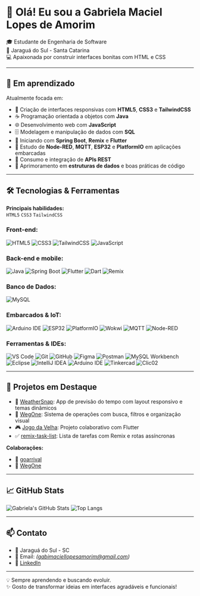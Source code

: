 # 👋 Olá! Eu sou a Gabriela Maciel Lopes de Amorim

🎓 Estudante de Engenharia de Software  
📍 Jaraguá do Sul - Santa Catarina  
💻 Apaixonada por construir interfaces bonitas com HTML e CSS

---

## 🚀 Em aprendizado

Atualmente focada em:

- 🎨 Criação de interfaces responsivas com **HTML5**, **CSS3** e **TailwindCSS**
- ☕ Programação orientada a objetos com **Java**
- 🌐 Desenvolvimento web com **JavaScript**
- 🗄️ Modelagem e manipulação de dados com **SQL**
- 📲 Iniciando com **Spring Boot**, **Remix** e **Flutter**
- 📡 Estudo de **Node-RED**, **MQTT**, **ESP32** e **PlatformIO** em aplicações embarcadas
- 🔗 Consumo e integração de **APIs REST**
- 🧠 Aprimoramento em **estruturas de dados** e boas práticas de código

---

## 🛠️ Tecnologias & Ferramentas

**Principais habilidades:**  
`HTML5` `CSS3` `TailwindCSS`

### Front-end:
![HTML5](https://img.shields.io/badge/HTML5-E34F26?logo=html5&logoColor=white)
![CSS3](https://img.shields.io/badge/CSS3-1572B6?logo=css3&logoColor=white)
![TailwindCSS](https://img.shields.io/badge/TailwindCSS-38B2AC?logo=tailwind-css&logoColor=white)
![JavaScript](https://img.shields.io/badge/JavaScript-F7DF1E?logo=javascript&logoColor=black)

### Back-end e mobile:
![Java](https://img.shields.io/badge/Java-ED8B00?logo=openjdk&logoColor=white)
![Spring Boot](https://img.shields.io/badge/Spring%20Boot-6DB33F?logo=spring-boot&logoColor=white)
![Flutter](https://img.shields.io/badge/Flutter-02569B?logo=flutter&logoColor=white)
![Dart](https://img.shields.io/badge/Dart-0175C2?logo=dart&logoColor=white)
![Remix](https://img.shields.io/badge/Remix-000000?logo=remix&logoColor=white)

### Banco de Dados:
![MySQL](https://img.shields.io/badge/MySQL-4479A1?logo=mysql&logoColor=white)

### Embarcados & IoT:
![Arduino IDE](https://img.shields.io/badge/Arduino_IDE-00979D?logo=arduino&logoColor=white)
![ESP32](https://img.shields.io/badge/ESP32-333333?logo=espressif&logoColor=white)
![PlatformIO](https://img.shields.io/badge/PlatformIO-F6821F?logo=platformio&logoColor=white)
![Wokwi](https://img.shields.io/badge/Wokwi-00B894?logo=wokwi&logoColor=white)
![MQTT](https://img.shields.io/badge/MQTT-660066?logo=mqtt&logoColor=white)
![Node-RED](https://img.shields.io/badge/Node--RED-8F0000?logo=nodered&logoColor=white)

### Ferramentas & IDEs:
![VS Code](https://img.shields.io/badge/VS%20Code-007ACC?logo=visual-studio-code&logoColor=white)
![Git](https://img.shields.io/badge/Git-F05032?logo=git&logoColor=white)
![GitHub](https://img.shields.io/badge/GitHub-181717?logo=github&logoColor=white)
![Figma](https://img.shields.io/badge/Figma-F24E1E?logo=figma&logoColor=white)
![Postman](https://img.shields.io/badge/Postman-FF6C37?logo=postman&logoColor=white)
![MySQL Workbench](https://img.shields.io/badge/MySQL%20Workbench-00758F?logo=mysql&logoColor=white)
![Eclipse](https://img.shields.io/badge/Eclipse-2C2255?logo=eclipse&logoColor=white)
![IntelliJ IDEA](https://img.shields.io/badge/IntelliJ%20IDEA-000000?logo=intellij-idea&logoColor=white)
![Arduino IDE](https://img.shields.io/badge/Arduino_IDE-00979D?logo=arduino&logoColor=white)
![Tinkercad](https://img.shields.io/badge/Tinkercad-FF9700?logo=autodesk&logoColor=white)
![Clic02](https://img.shields.io/badge/Clic02-A9A9A9?logo=siemens&logoColor=white)

---

## 📂 Projetos em Destaque

- 🎨 [WeatherSnap](https://github.com/gabrielamamorim/WeatherSnap): App de previsão do tempo com layout responsivo e temas dinâmicos
- 📁 [WegOne](https://github.com/raquel1s/WegOne.git): Sistema de operações com busca, filtros e organização visual
- 🎮 [Jogo da Velha](https://github.com/gabrielamamorim/Jogo-da-Velha): Projeto colaborativo com Flutter
- ✅ [remix-task-list](https://github.com/gabrielamamorim/remix-task-list): Lista de tarefas com Remix e rotas assíncronas

**Colaborações:**
- 🤝 [goarrival](https://github.com/raquel1s/goarrival.git)
- 🤝 [WegOne](https://github.com/raquel1s/WegOne.git)


---

## 📈 GitHub Stats

![Gabriela's GitHub Stats](https://github-readme-stats.vercel.app/api?username=gabrielamamorim&show_icons=true&theme=tokyonight)
![Top Langs](https://github-readme-stats.vercel.app/api/top-langs/?username=gabrielamamorim&layout=compact&theme=tokyonight)

---

## 📫 Contato

- 📍 Jaraguá do Sul - SC  
- 📧 Email: *(gabimaciellopesamorim@gmail.com)*  
- 🔗 [LinkedIn](https://www.linkedin.com/in/gabriela-maciel-lopes-de-amorim-8b1522258/)

---

💡 Sempre aprendendo e buscando evoluir.  
✨ Gosto de transformar ideias em interfaces agradáveis e funcionais!
